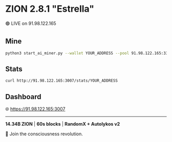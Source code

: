 # ZION 2.8.1 "Estrella"

🟢 LIVE on 91.98.122.165

## Mine
```bash
python3 start_ai_miner.py --wallet YOUR_ADDRESS --pool 91.98.122.165:3333
```

## Stats
```bash
curl http://91.98.122.165:3007/stats/YOUR_ADDRESS
```

## Dashboard
🌐 https://91.98.122.165:3007

---

**14.34B ZION** | **60s blocks** | **RandomX + Autolykos v2**

🚀 Join the consciousness revolution.
